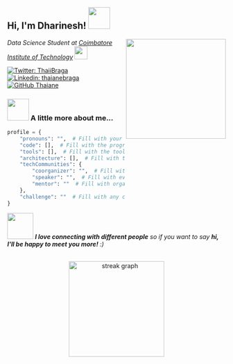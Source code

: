 <h2> Hi, I'm Dharinesh! <img src="https://media.giphy.com/media/mGcNjsfWAjY5AEZNw6/giphy.gif" width="50"></h2>
<img align='right' src="https://media.giphy.com/media/ieyl9zmCjO4b4t6qoY/giphy.gif" width="230">
<p><em>Data Science Student at <a href="https://www.cit.edu.in/">Coimbatore Institute of Technology</a>
<img src="https://media.giphy.com/media/WUlplcMpOCEmTGBtBW/giphy.gif" width="30"> 
</em></p>

[![Twitter: ThaiiBraga](https://img.shields.io/twitter/follow/ThaiiBraga?style=social)](https://twitter.com/ThaiiBraga)
[![Linkedin: thaianebraga](https://img.shields.io/badge/-thaianebraga-blue?style=flat-square&logo=Linkedin&logoColor=white&link=https://www.linkedin.com/in/thaianebraga/)](https://www.linkedin.com/in/thaianebraga/)
[![GitHub Thaiane](https://img.shields.io/github/followers/thaiane?label=follow&style=social)](https://github.com/Thaiane)


### <img src="https://media.giphy.com/media/VgCDAzcKvsR6OM0uWg/giphy.gif" width="50"> A little more about me...  

```python
profile = {
    "pronouns": "",  # Fill with your pronouns, e.g., "she/her"
    "code": [],  # Fill with the programming languages you use, e.g., ["Python", "JavaScript"]
    "tools": [],  # Fill with the tools you use, e.g., ["Django", "Flask"]
    "architecture": [],  # Fill with the architectures you are familiar with, e.g., ["microservices", "event-driven"]
    "techCommunities": {
        "coorganizer": "",  # Fill with tech communities you co-organize, e.g., "PyLadies"
        "speaker": "",  # Fill with events you have spoken at, e.g., "PyCon"
        "mentor": ""  # Fill with organizations you mentor for, e.g., "Girls Who Code"
    },
    "challenge": ""  # Fill with any challenges you are undertaking, e.g., "I am doing the #100DaysOfCode challenge focused on Django and Python"
}
```

<img src="https://media.giphy.com/media/LnQjpWaON8nhr21vNW/giphy.gif" width="60"> <em><b>I love connecting with different people</b> so if you want to say <b>hi, I'll be happy to meet you more!</b> :)</em>

<br>

<div align="center">
  <img src="https://streak-stats.demolab.com?user=Dharinesh&locale=en&mode=daily&theme=dark&hide_border=false&border_radius=5&order=3" height="220" alt="streak graph"  />
</div>

###

###
<!--
<img src="https://raw.githubusercontent.com/avd1729/avd1729/output/snake.svg" alt="Snake animation" />
-->
###
